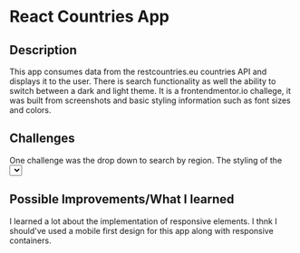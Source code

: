 # React Countries App

## Description
This app consumes data from the restcountries.eu countries API and displays it to the user. There is search functionality as well the ability to switch between a dark and light theme. It is a frontendmentor.io challege, it was built from screenshots and basic styling information such as font sizes and colors.

## Challenges
One challenge was the drop down to search by region. The styling of the <select> tage wasn't adequate to meet the design, so I had to import a package which created a more customizable drop down.

## Possible Improvements/What I learned
I learned a lot about the implementation of responsive elements. I thnk I should've used a mobile first design for this app along with responsive containers.